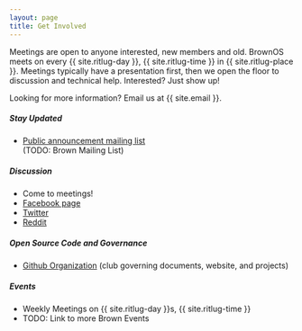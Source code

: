 ```yaml
---
layout: page
title: Get Involved
---
```


Meetings are open to anyone interested, new members and old. BrownOS meets on every {{ site.ritlug-day }}, {{ site.ritlug-time }} in {{ site.ritlug-place }}. Meetings typically have a presentation first, then we open the floor to discussion and technical help. Interested? Just show up!

Looking for more information? Email us at {{ site.email }}.

##### Stay Updated
* [Public announcement mailing list](https://groups.google.com/d/forum/TBA)  
(TODO: Brown Mailing List)

##### Discussion
* Come to meetings!
* [Facebook page](https://facebook.com/groups/TBA)  
* [Twitter](https://twitter.com/TBA)
* [Reddit](https://www.reddit.com/r/TBA)

##### Open Source Code and Governance
* [Github Organization](https://github.com/BrownOS) (club governing documents, website, and projects)

##### Events
* Weekly Meetings on {{ site.ritlug-day }}s, {{ site.ritlug-time }}
* TODO: Link to more Brown Events 

